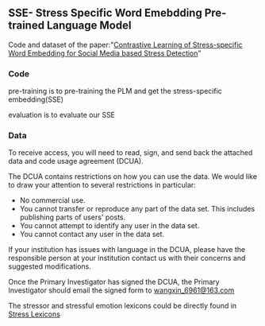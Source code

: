 ## SSE- Stress Specific Word Emebdding Pre-trained Language Model
Code and dataset of the paper:"[Contrastive Learning of Stress-specific Word Embedding for Social Media based Stress Detection](https://dl.acm.org/doi/pdf/10.1145/3580305.3599795)"
### Code
pre-training is to pre-training the PLM and get the stress-specific embedding(SSE)

evaluation is to evaluate our SSE

### Data
To receive access, you will need to read, sign, and send back the attached data and code usage agreement (DCUA).

The DCUA contains restrictions on how you can use the data. We would like to draw your attention to several restrictions in particular:

- No commercial use.
- You cannot transfer or reproduce any part of the data set. This includes publishing parts of users' posts.
- You cannot attempt to identify any user in the data set.
- You cannot contact any user in the data set.

If your institution has issues with language in the DCUA, please have the responsible person at your institution contact us with their concerns and suggested modifications.

Once the Primary Investigator has signed the DCUA, the Primary Investigator should email the signed form to wangxin_6961@163.com

The stressor and stressful emotion lexicons could be directly found in [Stress Lexicons](https://github.com/xin-wang18/stress_lexicons)

